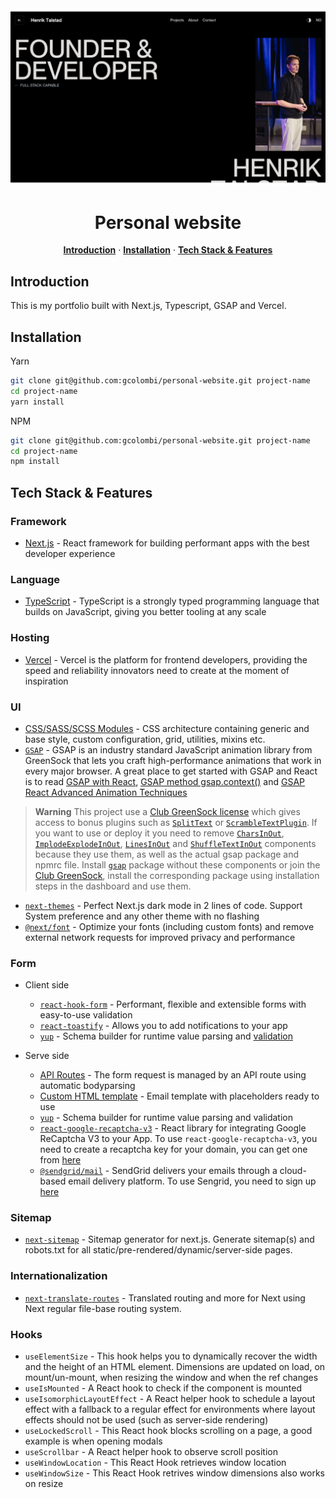 <a href="https://www.henriktalstad.no">
    <img alt="Henrik Talstad" src="https://github.com/henriktalstad/personal-website/blob/master/public/og-image-en.png?raw=true">
</a>

<h1 align="center">Personal website</h1>

<p align="center">
    <a href="#introduction"><strong>Introduction</strong></a> ·
    <a href="#installation"><strong>Installation</strong></a> ·
    <a href="#tech-stack--features"><strong>Tech Stack & Features</strong></a>
</p>

## Introduction

This is my portfolio built with Next.js, Typescript, GSAP and Vercel.

## Installation

Yarn
```sh 
git clone git@github.com:gcolombi/personal-website.git project-name
cd project-name
yarn install
```

NPM
```sh 
git clone git@github.com:gcolombi/personal-website.git project-name
cd project-name
npm install
```

## Tech Stack & Features

### Framework

- [Next.js](https://nextjs.org/) - React framework for building performant apps with the best developer experience

### Language

- [TypeScript](https://www.typescriptlang.org/) - TypeScript is a strongly typed programming language that builds on JavaScript, giving you better tooling at any scale

### Hosting

- [Vercel](https://vercel.com/) - Vercel is the platform for frontend developers, providing the speed and reliability innovators need to create at the moment of inspiration

### UI

- [CSS/SASS/SCSS Modules](https://nextjs.org/docs/app/building-your-application/styling/css-modules) - CSS architecture containing generic and base style, custom configuration, grid, utilities, mixins etc.
-   [`GSAP`](https://github.com/greensock/GSAP) - GSAP is an industry standard JavaScript animation library from GreenSock that lets you craft high-performance animations that work in every major browser. A great place to get started with GSAP and React is to read [GSAP with React](https://gsap.com/resources/React), [GSAP method gsap.context()](<https://gsap.com/docs/v3/GSAP/gsap.context()/>) and [GSAP React Advanced Animation Techniques](https://gsap.com/resources/react-advanced)

> **Warning**
This project use a [Club GreenSock license](https://greensock.com/club/) which gives access to bonus plugins such as [`SplitText`](https://greensock.com/docs/v3/Plugins/SplitText) or [`ScrambleTextPlugin`](https://greensock.com/docs/v3/Plugins/ScrambleTextPlugin). If you want to use or deploy it you need to remove [`CharsInOut`](https://github.com/gcolombi/personal-website/blob/master/components/shared/gsap/CharsInOut.tsx), [`ImplodeExplodeInOut`](https://github.com/gcolombi/personal-website/blob/master/components/shared/gsap/ImplodeExplodeInOut.tsx), [`LinesInOut`](https://github.com/gcolombi/personal-website/blob/master/components/shared/gsap/LinesInOut.tsx) and [`ShuffleTextInOut`](https://github.com/gcolombi/personal-website/blob/master/components/shared/gsap/ShuffleTextInOut.tsx) components because they use them, as well as the actual gsap package and npmrc file. Install [`gsap`](https://github.com/greensock/GSAP#npm) package without these components or join the [Club GreenSock](https://greensock.com/club/), install the corresponding package using installation steps in the dashboard and use them.

- [`next-themes`](https://github.com/pacocoursey/next-themes) - Perfect Next.js dark mode in 2 lines of code. Support System preference and any other theme with no flashing
- [`@next/font`](https://nextjs.org/docs/basic-features/font-optimization) - Optimize your fonts (including custom fonts) and remove external network requests for improved privacy and performance

### Form

- Client side
    - [`react-hook-form`](https://react-hook-form.com/) - Performant, flexible and extensible forms with easy-to-use validation
    - [`react-toastify`](https://github.com/fkhadra/react-toastify) - Allows you to add notifications to your app
    - [`yup`](https://github.com/jquense/yup) - Schema builder for runtime value parsing and [validation](https://react-hook-form.com/get-started/#schemavalidation)

- Serve side
    - [API Routes](https://nextjs.org/docs/api-routes/introduction) - The form request is managed by an API route using automatic bodyparsing
    - [Custom HTML template](https://github.com/gcolombi/personal-website/blob/master/public/templates/email.html) - Email template with placeholders ready to use
    - [`yup`](https://github.com/jquense/yup) - Schema builder for runtime value parsing and validation
    - [`react-google-recaptcha-v3`](https://github.com/t49tran/react-google-recaptcha-v3) - React library for integrating Google ReCaptcha V3 to your App. To use `react-google-recaptcha-v3`, you need to create a recaptcha key for your domain, you can get one from [here](https://www.google.com/recaptcha/about/)
    - [`@sendgrid/mail`](https://github.com/sendgrid/sendgrid-nodejs) - SendGrid delivers your emails through a cloud-based email delivery platform. To use Sengrid, you need to sign up [here](https://signup.sendgrid.com/)

### Sitemap

- [`next-sitemap`](https://github.com/iamvishnusankar/next-sitemap) - Sitemap generator for next.js. Generate sitemap(s) and robots.txt for all static/pre-rendered/dynamic/server-side pages.

### Internationalization
- [`next-translate-routes`](https://github.com/hozana/next-translate-routes) - Translated routing and more for Next using Next regular file-base routing system.

### Hooks

- `useElementSize` - This hook helps you to dynamically recover the width and the height of an HTML element. Dimensions are updated on load, on mount/un-mount, when resizing the window and when the ref changes
- `useIsMounted` - A React hook to check if the component is mounted
- `useIsomorphicLayoutEffect` - A React helper hook to schedule a layout effect with a fallback to a regular effect for environments where layout effects should not be used (such as server-side rendering)
- `useLockedScroll` - This React hook blocks scrolling on a page, a good example is when opening modals
- `useScrollbar` - A React helper hook to observe scroll position
- `useWindowLocation` - This React Hook retrieves window location
- `useWindowSize` - This React Hook retrives window dimensions also works on resize